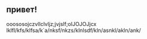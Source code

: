 ## привет!

ooososojczvllclvljz;jvjslf;olJOJOJjcx
lklfl/kfs/klfsa/k`a/nksf/nkzs/klnlsdf/kln/asnkl/akln/ank/
